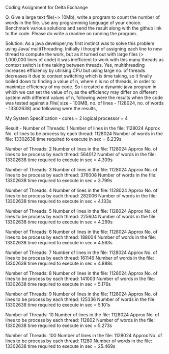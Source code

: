 Coding Assignment for Delta Exchange

Q. Give a large text file(~> 10Mb), write a program to count the number of words in the file.
Use any programming language of your choice.
Benchmark various solutions and send the result along with the github link to the code.
Please do write a readme on running the program.


Solution:
As a java developer,my first instinct was to solve this problem using Java/ multiThreading. Initially i thought of assigning each line to new thread to compute the work, but as it turned out with large files (> 1,000,000 lines of code) it was inefficient to work with this many threads as context switch is time taking between threads. Yes, multithreading increases efficiency by utilising CPU but using large no. of  threads decreases it due to context switching which is time taking, so it finally boiled down to finding a value of n, where n is no of threads, in order to maximize efficiency of my code.
So i created a dynamic java program in which we can set the value of n, as the efficiency may differ on different system with different values of n, following were the results when the code was tested against a File( size - 100MB, no. of lines - 1128024, no. of words - 13302638) and following were the results,


My System Specification - 
cores = 2
logical processor = 4

Result - 
Number of Threads: 1
Number of lines in the file: 1128024
Approx No. of lines to be process by each thread: 1128024
Number of words in the file: 13302638
time required to execute in sec = 6.239s


Number of Threads: 2
Number of lines in the file: 1128024
Approx No. of lines to be process by each thread: 564012
Number of words in the file: 13302638
time required to execute in sec = 4.309s



Number of Threads: 3
Number of lines in the file: 1128024
Approx No. of lines to be process by each thread: 376008
Number of words in the file: 13302638
time required to execute in sec = 3.799s



Number of Threads: 4
Number of lines in the file: 1128024
Approx No. of lines to be process by each thread: 282006
Number of words in the file: 13302638
time required to execute in sec = 4.133s



Number of Threads: 5
Number of lines in the file: 1128024
Approx No. of lines to be process by each thread: 225604
Number of words in the file: 13302638
time required to execute in sec = 4.299s


Number of Threads: 6
Number of lines in the file: 1128024
Approx No. of lines to be process by each thread: 188004
Number of words in the file: 13302638
time required to execute in sec = 4.563s



Number of Threads: 7
Number of lines in the file: 1128024
Approx No. of lines to be process by each thread: 161146
Number of words in the file: 13302638
time required to execute in sec = 4.888s


Number of Threads: 8
Number of lines in the file: 1128024
Approx No. of lines to be process by each thread: 141003
Number of words in the file: 13302638
time required to execute in sec = 5.176s


Number of Threads: 9
Number of lines in the file: 1128024
Approx No. of lines to be process by each thread: 125336
Number of words in the file: 13302638
time required to execute in sec = 5.101s


Number of Threads: 10
Number of lines in the file: 1128024
Approx No. of lines to be process by each thread: 112802
Number of words in the file: 13302638
time required to execute in sec = 5.273s


Number of Threads: 100
Number of lines in the file: 1128024
Approx No. of lines to be process by each thread: 11280
Number of words in the file: 13302638
time required to execute in sec = 25.469s

